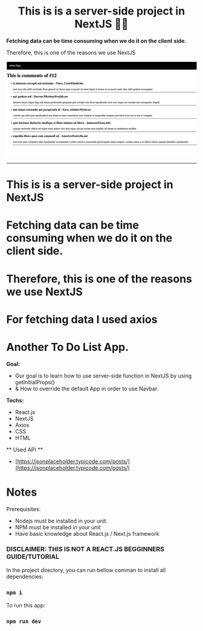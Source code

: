 <div>
  <h1 align="center">This is is a server-side project in NextJS 🧑‍💻</h1>
  <strong>
   Fetching data can be time consuming when we do it on the client side.
  </strong>
  <p>
    Therefore, this is one of the reasons we use NextJS
  </p>

  <a href="">
    <img
      alt="Learn NextJS"
      src="screenshot.jpg"
    />
  </a>
</div>

<hr />

# This is is a server-side project in NextJS
# Fetching data can be time consuming when we do it on the client side.
# Therefore, this is one of the reasons we use NextJS
# For fetching data I used axios

# Another To Do List App.

**Goal:**

- Our goal is to learn how to use server-side function in NextJS by using getInitialProps()
- & How to override the default App in order to use Navbar.


**Techs:**

- React.js
- NextJS
- Axios
- CSS
- HTML


** Used API **

- [https://jsonplaceholder.typicode.com/posts/](https://jsonplaceholder.typicode.com/posts/)

# Notes

Prerequisites:

- Nodejs must be installed in your unit.
- NPM must be installed in your unit
- Have basic knowledge about React.js / Next.js framework

### DISCLAIMER: THIS IS NOT A REACT.JS BEGGINNERS GUIDE/TUTORIAL


In the project directory, you can run bellow comman to install all dependencies:

### `npm i`


To run this app:

### `npm run dev`


